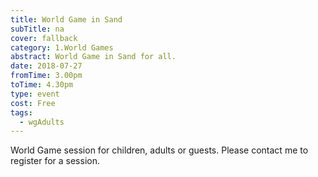 ```yaml
---
title: World Game in Sand
subTitle: na
cover: fallback
category: 1.World Games
abstract: World Game in Sand for all.
date: 2018-07-27
fromTime: 3.00pm
toTime: 4.30pm
type: event
cost: Free
tags:
  - wgAdults
---
```


World Game session for children, adults or guests. Please contact me to register for a session.

